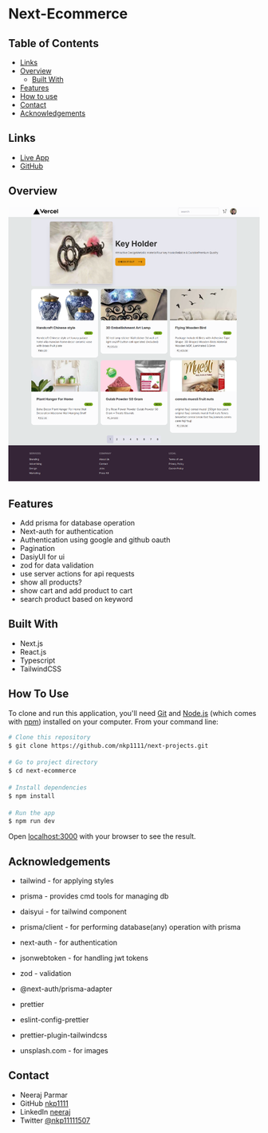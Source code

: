 # Next-Ecommerce

## Table of Contents

* [Links](#links)
* [Overview](#overview)
  * [Built With](#built-with)
* [Features](#features)
* [How to use](#how-to-use)
* [Contact](#contact)
* [Acknowledgements](#acknowledgements)

## Links

* [Live App](https://next-projects-kappa.vercel.app/)
* [GitHub](https://github.com/nkp1111/next-projects/tree/main/next-ecommerce)

## Overview

![image](./public/screencapture-localhost-3000-2023-10-18-00_23_57.png)

## Features

* Add prisma for database operation
* Next-auth for authentication
* Authentication using google and github oauth
* Pagination
* DasiyUI for ui
* zod for data validation
* use server actions for api requests
* show all products?
* show cart and add product to cart
* search product based on keyword

## Built With

* Next.js
* React.js
* Typescript
* TailwindCSS

## How To Use

To clone and run this application, you'll need [Git](https://git-scm.com) and [Node.js](https://nodejs.org/en/download/) (which comes with [npm](http://npmjs.com)) installed on your computer. From your command line:

```bash
# Clone this repository
$ git clone https://github.com/nkp1111/next-projects.git

# Go to project directory
$ cd next-ecommerce

# Install dependencies
$ npm install

# Run the app
$ npm run dev

```

Open [localhost:3000](http://localhost:3000) with your browser to see the result.

## Acknowledgements

* tailwind - for applying styles
* prisma - provides cmd tools for managing db
* daisyui - for tailwind component
* prisma/client - for performing database(any) operation with prisma
* next-auth - for authentication
* jsonwebtoken - for handling jwt tokens
* zod - validation
* @next-auth/prisma-adapter
* prettier
* eslint-config-prettier
* prettier-plugin-tailwindcss

* unsplash.com - for images

## Contact

* Neeraj Parmar
* GitHub [nkp1111](https://github.com/nkp1111)
* LinkedIn [neeraj](https://www.linkedin.com/in/neeraj-parmar-058591244/)
* Twitter [@nkp11111507](https://twitter.com/@nkp11111507)
